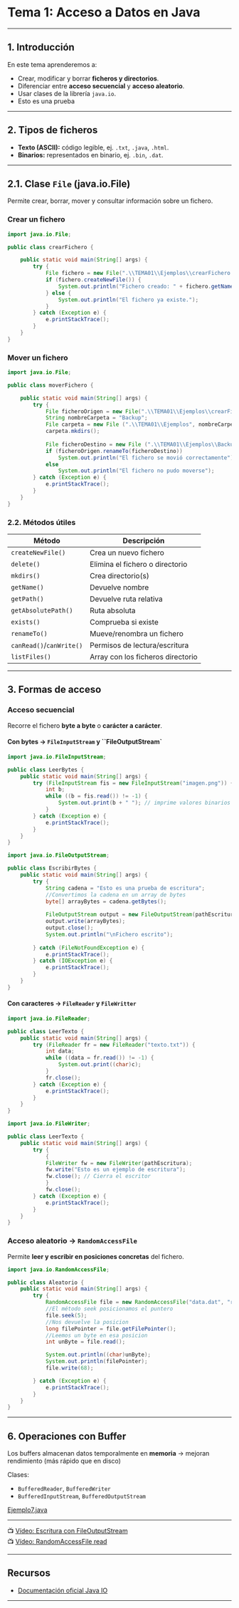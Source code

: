 
# Tema 1: Acceso a Datos en Java

---

## 1. Introducción
En este tema aprenderemos a:
- Crear, modificar y borrar **ficheros y directorios**.
- Diferenciar entre **acceso secuencial** y **acceso aleatorio**.
- Usar clases de la librería `java.io`.
- Esto es una prueba
---

## 2. Tipos de ficheros
- **Texto (ASCII):** código legible, ej. `.txt`, `.java`, `.html`.
- **Binarios:** representados en binario, ej. `.bin`, `.dat`.

---

## 2.1. Clase `File` (java.io.File)
Permite crear, borrar, mover y consultar información sobre un fichero.

### Crear un fichero
```java
import java.io.File;

public class crearFichero {

    public static void main(String[] args) {
        try {
            File fichero = new File(".\\TEMA01\\Ejemplos\\crearFichero.txt");
            if (fichero.createNewFile()) {
                System.out.println("Fichero creado: " + fichero.getName());
            } else {
                System.out.println("El fichero ya existe.");
            }
        } catch (Exception e) {
            e.printStackTrace();
        }
    }
}
```

### Mover un fichero
```java
import java.io.File;

public class moverFichero {

    public static void main(String[] args) {
        try {
            File ficheroOrigen = new File(".\\TEMA01\\Ejemplos\\crearFichero.txt");
            String nombreCarpeta = "Backup";
            File carpeta = new File (".\\TEMA01\\Ejemplos", nombreCarpeta);
            carpeta.mkdirs();
            
            File ficheroDestino = new File (".\\TEMA01\\Ejemplos\\Backup\\fichero_movido.txt");
            if (ficheroOrigen.renameTo(ficheroDestino))
                System.out.println("El fichero se movió correctamente");
            else
                System.out.println("El fichero no pudo moverse");
        } catch (Exception e) {
            e.printStackTrace();
        }
    }
}
```

### 2.2. Métodos útiles
| Método               | Descripción                            |
|----------------------|----------------------------------------|
| `createNewFile()`    | Crea un nuevo fichero                  |
| `delete()`           | Elimina el fichero o directorio        |
| `mkdirs()`           | Crea directorio(s)                     |
| `getName()`          | Devuelve nombre                        |
| `getPath()`          | Devuelve ruta relativa                 |
| `getAbsolutePath()`  | Ruta absoluta                          |
| `exists()`           | Comprueba si existe                    |
| `renameTo()`   | Mueve/renombra un fichero              |
| `canRead()`/`canWrite()` | Permisos de lectura/escritura       |
| `listFiles()`        | Array con los ficheros directorio       |

---

## 3. Formas de acceso

### Acceso secuencial
Recorre el fichero **byte a byte** o **carácter a carácter**.

#### Con bytes → `FileInputStream` y ``FileOutputStream`
```java
import java.io.FileInputStream;

public class LeerBytes {
    public static void main(String[] args) {
        try (FileInputStream fis = new FileInputStream("imagen.png")) {
            int b;
            while ((b = fis.read()) != -1) {
                System.out.print(b + " "); // imprime valores binarios
            }
        } catch (Exception e) {
            e.printStackTrace();
        }
    }
}
```

```java
import java.io.FileOutputStream;

public class EscribirBytes {
    public static void main(String[] args) {
        try {
            String cadena = "Esto es una prueba de escritura";
            //Convertimos la cadena en un array de bytes
            byte[] arrayBytes = cadena.getBytes();
            
            FileOutputStream output = new FileOutputStream(pathEscritura);
            output.write(arrayBytes);
            output.close();
            System.out.println("\nFichero escrito");  
        
        } catch (FileNotFoundException e) {
            e.printStackTrace();
        } catch (IOException e) {
            e.printStackTrace();
        }
    }
}
```


#### Con caracteres → `FileReader` y `FileWritter`
```java
import java.io.FileReader;

public class LeerTexto {
    public static void main(String[] args) {
        try (FileReader fr = new FileReader("texto.txt")) {
            int data;
            while ((data = fr.read()) != -1) {
                System.out.print((char)c);
            }
            fr.close();
        } catch (Exception e) {
            e.printStackTrace();
        }
    }
}
```

```java
import java.io.FileWriter;

public class LeerTexto {
    public static void main(String[] args) {
        try {
            {
            FileWriter fw = new FileWriter(pathEscritura);
            fw.write("Esto es un ejemplo de escritura");
            fw.close(); // Cierra el escritor
            }
            fw.close();
        } catch (Exception e) {
            e.printStackTrace();
        }
    }
}
```

### Acceso aleatorio → `RandomAccessFile`
Permite **leer y escribir en posiciones concretas** del fichero.

```java
import java.io.RandomAccessFile;

public class Aleatorio {
    public static void main(String[] args) {
        try {
            RandomAccessFile file = new RandomAccessFile("data.dat", "rw"); 
            //El método seek posicionamos el puntero
            file.seek(5);
            //Nos devuelve la posicion
            long filePointer = file.getFilePointer();
            //Leemos un byte en esa posicion
            int unByte = file.read();

            System.out.println((char)unByte);
            System.out.println(filePointer);
            file.write(68);

        } catch (Exception e) {
            e.printStackTrace();
        }
    }
}
```

---

## 6. Operaciones con Buffer
Los buffers almacenan datos temporalmente en **memoria** → mejoran rendimiento (más rápido que en disco)

Clases:
- `BufferedReader`, `BufferedWriter`
- `BufferedInputStream`, `BufferedOutputStream`


[Ejemplo7.java](./Ejemplos/Ejemplo7.java)

---

📺 [Vídeo: Escritura con FileOutputStream](https://bit.ly/2U3CBQX)  
📺 [Vídeo: RandomAccessFile read](https://bit.ly/2MqSY66)  

---

## Recursos
- [Documentación oficial Java IO](https://docs.oracle.com/javase/8/docs/api/?java/io)  

---